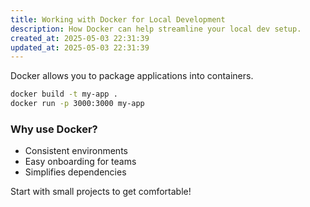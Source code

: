 ```yaml
---
title: Working with Docker for Local Development
description: How Docker can help streamline your local dev setup.
created_at: 2025-05-03 22:31:39
updated_at: 2025-05-03 22:31:39
---
```


Docker allows you to package applications into containers.

```bash
docker build -t my-app .
docker run -p 3000:3000 my-app
```

### Why use Docker?
- Consistent environments
- Easy onboarding for teams
- Simplifies dependencies

Start with small projects to get comfortable!
